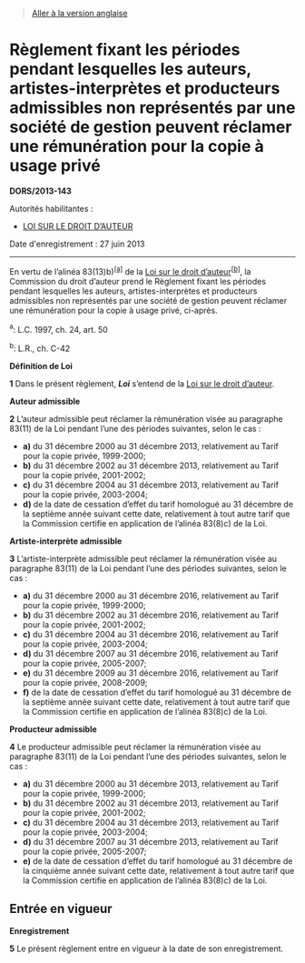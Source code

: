 > [Aller à la version anglaise](/en/Regulations/Statutory%20Orders%20and%20Regulations/2013/143.md)

# Règlement fixant les périodes pendant lesquelles les auteurs, artistes-interprètes et producteurs admissibles non représentés par une société de gestion peuvent réclamer une rémunération pour la copie à usage privé

**DORS/2013-143**

Autorités habilitantes : 
- [LOI SUR LE DROIT D’AUTEUR](/fr/Lois/Lois%20révisées%20du%20Canada/C/C-42.md)

Date d'enregistrement : 27 juin 2013

----------

En vertu de l’alinéa 83(13)b)<sup><a href='#nbp_SOR-2013-143_f_hq_12244'>[a]</a></sup> de la [Loi sur le droit d’auteur](/fr/Lois/Lois%20révisées%20du%20Canada/C/C-42.md)<sup><a href='#nbp_SOR-2013-143_f_hq_12245'>[b]</a></sup>, la Commission du droit d’auteur prend le Règlement fixant les périodes pendant lesquelles les auteurs, artistes-interprètes et producteurs admissibles non représentés par une société de gestion peuvent réclamer une rémunération pour la copie à usage privé, ci-après.

<a name='nbp_SOR-2013-143_f_hq_12244'><sup>a</sup></a>: L.C. 1997, ch. 24, art. 50<br />

<a name='nbp_SOR-2013-143_f_hq_12245'><sup>b</sup></a>: L.R., ch. C-42<br />




**Définition de Loi**

**1** Dans le présent règlement, ***Loi*** s’entend de la [Loi sur le droit d’auteur](/fr/Lois/Lois%20révisées%20du%20Canada/C/C-42.md).




**Auteur admissible**

**2** L’auteur admissible peut réclamer la rémunération visée au paragraphe 83(11) de la Loi pendant l’une des périodes suivantes, selon le cas :
- **a)** du 31 décembre 2000 au 31 décembre 2013, relativement au Tarif pour la copie privée, 1999-2000;
- **b)** du 31 décembre 2002 au 31 décembre 2013, relativement au Tarif pour la copie privée, 2001-2002;
- **c)** du 31 décembre 2004 au 31 décembre 2013, relativement au Tarif pour la copie privée, 2003-2004;
- **d)** de la date de cessation d’effet du tarif homologué au 31 décembre de la septième année suivant cette date, relativement à tout autre tarif que la Commission certifie en application de l’alinéa 83(8)c) de la Loi.




**Artiste-interprète admissible**

**3** L’artiste-interprète admissible peut réclamer la rémunération visée au paragraphe 83(11) de la Loi pendant l’une des périodes suivantes, selon le cas :
- **a)** du 31 décembre 2000 au 31 décembre 2016, relativement au Tarif pour la copie privée, 1999-2000;
- **b)** du 31 décembre 2002 au 31 décembre 2016, relativement au Tarif pour la copie privée, 2001-2002;
- **c)** du 31 décembre 2004 au 31 décembre 2016, relativement au Tarif pour la copie privée, 2003-2004;
- **d)** du 31 décembre 2007 au 31 décembre 2016, relativement au Tarif pour la copie privée, 2005-2007;
- **e)** du 31 décembre 2009 au 31 décembre 2016, relativement au Tarif pour la copie privée, 2008-2009;
- **f)** de la date de cessation d’effet du tarif homologué au 31 décembre de la septième année suivant cette date, relativement à tout autre tarif que la Commission certifie en application de l’alinéa 83(8)c) de la Loi.




**Producteur admissible**

**4** Le producteur admissible peut réclamer la rémunération visée au paragraphe 83(11) de la Loi pendant l’une des périodes suivantes, selon le cas :
- **a)** du 31 décembre 2000 au 31 décembre 2013, relativement au Tarif pour la copie privée, 1999-2000;
- **b)** du 31 décembre 2002 au 31 décembre 2013, relativement au Tarif pour la copie privée, 2001-2002;
- **c)** du 31 décembre 2004 au 31 décembre 2013, relativement au Tarif pour la copie privée, 2003-2004;
- **d)** du 31 décembre 2007 au 31 décembre 2013, relativement au Tarif pour la copie privée, 2005-2007;
- **e)** de la date de cessation d’effet du tarif homologué au 31 décembre de la cinquième année suivant cette date, relativement à tout autre tarif que la Commission certifie en application de l’alinéa 83(8)c) de la Loi.




## Entrée en vigueur



**Enregistrement**

**5** Le présent règlement entre en vigueur à la date de son enregistrement.


